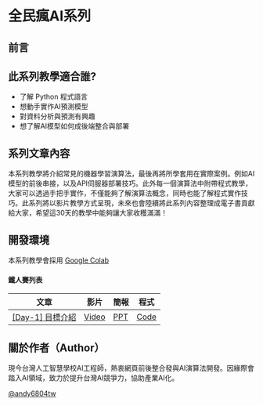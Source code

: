 

# 全民瘋AI系列
## 前言

## 此系列教學適合誰?
- 了解 Python 程式語言
- 想動手實作AI預測模型
- 對資料分析與預測有興趣
- 想了解AI模型如何成後端整合與部署

## 系列文章內容
本系列教學將介紹常見的機器學習演算法，最後再將所學套用在實際案例。例如AI模型的前後串接，以及API伺服器部署技巧。此外每一個演算法中附帶程式教學，大家可以透過手把手實作，不僅能夠了解演算法概念，同時也能了解程式實作技巧。此系列將以影片教學方式呈現，未來也會陸續將此系列內容整理成電子書貢獻給大家，希望這30天的教學中能夠讓大家收穫滿滿！

## 開發環境
本系列教學會採用 [Google Colab](https://colab.research.google.com/notebooks/)

#### 鐵人賽列表

| 文章 | 影片 | 簡報 | 程式 |
| ------------- | ------------- | ------------- | ------------- |
| [[Day-1] 目標介紹]()  | [Video]()  | [PPT]()  | [Code]()  |

## 關於作者（Author）
現今台灣人工智慧學校AI工程師，熱衷網頁前後整合發與AI演算法開發。因緣際會踏入AI領域，致力於提升台灣AI競爭力，協助產業AI化。

[@andy6804tw](https://github.com/andy6804tw)